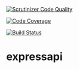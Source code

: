
[![Scrutinizer Code Quality](https://scrutinizer-ci.com/g/johanhanses/expressapi/badges/quality-score.png?b=master)](https://scrutinizer-ci.com/g/johanhanses/expressapi/?branch=master)

[![Code Coverage](https://scrutinizer-ci.com/g/johanhanses/expressapi/badges/coverage.png?b=master)](https://scrutinizer-ci.com/g/johanhanses/expressapi/?branch=master)

[![Build Status](https://travis-ci.org/johanhanses/expressapi.svg?branch=master)](https://travis-ci.org/johanhanses/expressapi)

# expressapi
